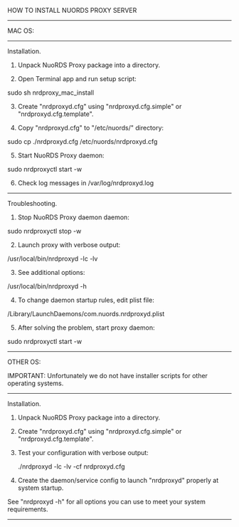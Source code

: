 HOW TO INSTALL NUORDS PROXY SERVER 

----------------------------------
MAC OS:

----------------------------------
Installation.

1. Unpack NuoRDS Proxy package into a directory.

2. Open Terminal app and run setup script: 

sudo sh nrdproxy_mac_install

3. Create "nrdproxyd.cfg" using "nrdproxyd.cfg.simple" or "nrdproxyd.cfg.template".

4. Copy "nrdproxyd.cfg" to "/etc/nuords/" directory:

sudo cp ./nrdproxyd.cfg /etc/nuords/nrdproxyd.cfg

5. Start NuoRDS Proxy daemon: 

sudo nrdproxyctl start -w

6. Check log messages in /var/log/nrdproxyd.log

----------------------------------
Troubleshooting.

1. Stop NuoRDS Proxy daemon daemon:

sudo nrdproxyctl stop -w 

2. Launch proxy with verbose output: 
  
  /usr/local/bin/nrdproxyd -lc -lv
  
3. See additional options: 

  /usr/local/bin/nrdproxyd -h

4. To change daemon startup rules, edit plist file: 

  /Library/LaunchDaemons/com.nuords.nrdproxyd.plist
  
5. After solving the problem, start proxy daemon:

sudo nrdproxyctl start -w 

----------------------------------
OTHER OS:

IMPORTANT: Unfortunately we do not have installer scripts for other operating systems.

----------------------------------
Installation.

1. Unpack NuoRDS Proxy package into a directory.

4. Create "nrdproxyd.cfg" using "nrdproxyd.cfg.simple" or "nrdproxyd.cfg.template".

5. Test your configuration with verbose output:

   ./nrdproxyd -lc -lv -cf nrdproxyd.cfg 
   
6. Create the daemon/service config to launch "nrdproxyd" properly at system startup. 

See "nrdproxyd -h" for all options you can use to meet your system requirements.

----------------------------------

